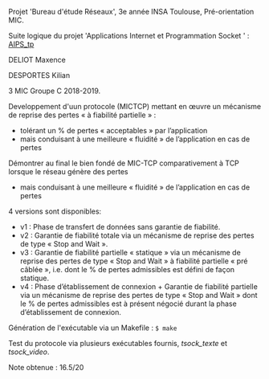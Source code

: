 Projet 'Bureau d'étude Réseaux', 3e année INSA Toulouse, Pré-orientation MIC.

Suite logique du projet 'Applications Internet et Programmation Socket ' : [AIPS_tp](https://github.com/KilianDesportes/AIPS_tp "AIPS_tp")


DELIOT Maxence

DESPORTES Kilian


3 MIC
Groupe C
2018-2019.



Developpement d'uun protocole (MICTCP) mettant en œuvre un mécanisme de reprise des pertes « à fiabilité partielle » :
* tolérant un % de pertes « acceptables » par l’application
* mais conduisant à une meilleure « fluidité » de l’application en cas de pertes


Démontrer au final le bien fondé de MIC-TCP comparativement à TCP lorsque le réseau génère des pertes
* mais conduisant à une meilleure « fluidité » de l’application en cas de pertes


4 versions sont disponibles: 
* v1 : Phase de transfert de données sans garantie de fiabilité.
* v2 : Garantie de fiabilité totale via un mécanisme de reprise des pertes de type « Stop and Wait ».
* v3 : Garantie de fiabilité partielle « statique » via un mécanisme de reprise des pertes de type « Stop and Wait » à fiabilité partielle « pré câblée », i.e. dont le % de pertes admissibles est défini de façon statique.
* v4 : Phase d’établissement de connexion + Garantie de fiabilité partielle via un mécanisme de reprise des pertes de type « Stop and Wait » dont le % de pertes admissibles est à présent négocié durant la phase d’établissement de connexion.

Génération de l'exécutable via un Makefile : `$ make`


Test du protocole via plusieurs exécutables fournis, *tsock_texte* et *tsock_video*.


Note obtenue : 16.5/20
